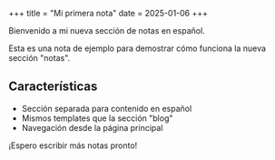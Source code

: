 +++
title = "Mi primera nota"
date = 2025-01-06
+++

Bienvenido a mi nueva sección de notas en español.

Esta es una nota de ejemplo para demostrar cómo funciona la nueva sección "notas".

## Características

- Sección separada para contenido en español
- Mismos templates que la sección "blog"
- Navegación desde la página principal

¡Espero escribir más notas pronto!